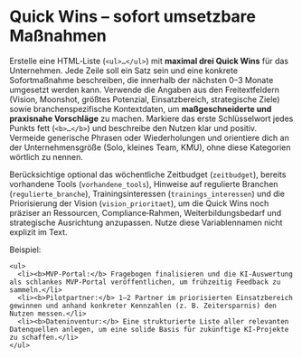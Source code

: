 # Quick Wins – sofort umsetzbare Maßnahmen

Erstelle eine HTML‑Liste (`<ul>…</ul>`) mit **maximal drei Quick Wins** für das Unternehmen. Jede Zeile soll ein Satz sein und eine konkrete Sofortmaßnahme beschreiben, die innerhalb der nächsten 0–3 Monate umgesetzt werden kann. Verwende die Angaben aus den Freitextfeldern (Vision, Moonshot, größtes Potenzial, Einsatzbereich, strategische Ziele) sowie branchenspezifische Kontextdaten, um **maßgeschneiderte und praxisnahe Vorschläge** zu machen. Markiere das erste Schlüsselwort jedes Punkts fett (`<b>…</b>`) und beschreibe den Nutzen klar und positiv. Vermeide generische Phrasen oder Wiederholungen und orientiere dich an der Unternehmensgröße (Solo, kleines Team, KMU), ohne diese Kategorien wörtlich zu nennen.

Berücksichtige optional das wöchentliche Zeitbudget (`zeitbudget`), bereits vorhandene Tools (`vorhandene_tools`), Hinweise auf regulierte Branchen (`regulierte_branche`), Trainingsinteressen (`trainings_interessen`) und die Priorisierung der Vision (`vision_prioritaet`), um die Quick Wins noch präziser an Ressourcen, Compliance‑Rahmen, Weiterbildungsbedarf und strategische Ausrichtung anzupassen. Nutze diese Variablennamen nicht explizit im Text.

Beispiel:

```
<ul>
  <li><b>MVP‑Portal:</b> Fragebogen finalisieren und die KI‑Auswertung als schlankes MVP‑Portal veröffentlichen, um frühzeitig Feedback zu sammeln.</li>
  <li><b>Pilotpartner:</b> 1–2 Partner im priorisierten Einsatzbereich gewinnen und anhand konkreter Kennzahlen (z. B. Zeitersparnis) den Nutzen messen.</li>
  <li><b>Dateninventur:</b> Eine strukturierte Liste aller relevanten Datenquellen anlegen, um eine solide Basis für zukünftige KI‑Projekte zu schaffen.</li>
</ul>
```